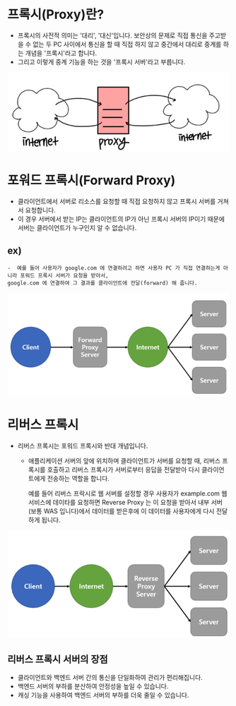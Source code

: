 


# 프록시(Proxy)란?
- 프록시의 사전적 의미는 '대리', '대신'입니다. 보안상의 문제로 직접 통신을 주고받을 수 없는 두 PC 사이에서 통신을 할 때 직접 하지 않고 중간에서 대리로 중계를 하는 개념을 '프록시'라고 합니다.
- 그리고 이렇게 중계 기능을 하는 것을 '프록시 서버'라고 부릅니다.

![다운로드.png](..%2Fetc%2Fimage%2FNetwork_image%2F%EB%8B%A4%EC%9A%B4%EB%A1%9C%EB%93%9C.png)


# 포워드 프록시(Forward Proxy)
- 클라이언트에서 서버로 리소스를 요청할 때 직접 요청하지 않고 프록시 서버를 거쳐서 요청합니다. 
- 이 경우 서버에서 받는 IP는 클라이언트의 IP가 아닌 프록시 서버의 IP이기 때문에 서버는 클라이언트가 누구인지 알 수 없습니다. 

## ex)
    -  예를 들어 사용자가 google.com 에 연결하려고 하면 사용자 PC 가 직접 연결하는게 아니라 포워드 프록시 서버가 요청을 받아서,
    google.com 에 연결하여 그 결과를 클라이언트에 전달(forward) 해 줍니다.

![다운로드_F_P.png](..%2Fetc%2Fimage%2FNetwork_image%2F%EB%8B%A4%EC%9A%B4%EB%A1%9C%EB%93%9C_F_P.png)



# 리버스 프록시
- 리버스 프록시는 포워드 프록시와 반대 개념입니다.
  - 애플리케이션 서버의 앞에 위치하며 클라이언트가 서버를 요청할 때, 리버스 프록시를 호출하고 리버스 프록시가 서버로부터 응답을 전달받아 다시 클라이언트에게 전송하는 역할을 합니다.
 
    
    예를 들어 리버스 프락시로 웹 서버를 설정할 경우 사용자가 example.com 웹 서비스에 데이타를 요청하면 Reverse Proxy 는 이 요청을 받아서 내부 서버(보통 WAS 입니다)에서 데이터를 받은후에 이 데이터를 사용자에게 다시 전달하게 됩니다.

![다운로드_R_P.png](..%2Fetc%2Fimage%2FNetwork_image%2F%EB%8B%A4%EC%9A%B4%EB%A1%9C%EB%93%9C_R_P.png)

## 리버스 프록시 서버의 장점
- 클라이언트와 백엔드 서버 간의 통신을 단일화하여 관리가 편리해집니다.
- 백엔드 서버의 부하를 분산하여 안정성을 높일 수 있습니다.
- 캐싱 기능을 사용하여 백엔드 서버의 부하를 더욱 줄일 수 있습니다.

